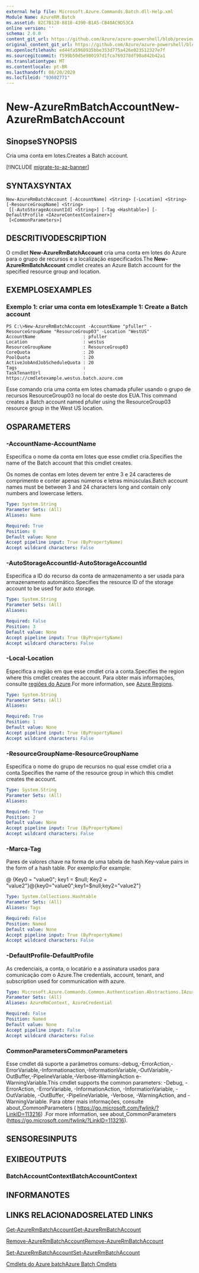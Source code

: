 ```yaml
---
external help file: Microsoft.Azure.Commands.Batch.dll-Help.xml
Module Name: AzureRM.Batch
ms.assetid: 82C7B128-8818-4390-B1A5-CB40AC9D53CA
online version: ''
schema: 2.0.0
content_git_url: https://github.com/Azure/azure-powershell/blob/preview/src/ResourceManager/AzureBatch/Commands.Batch/help/New-AzureRmBatchAccount.md
original_content_git_url: https://github.com/Azure/azure-powershell/blob/preview/src/ResourceManager/AzureBatch/Commands.Batch/help/New-AzureRmBatchAccount.md
ms.openlocfilehash: ed44fa5960935bbe353d775a426e023512327e7f
ms.sourcegitcommit: f599b50d5e980197d1fca769378df90a842b42a1
ms.translationtype: MT
ms.contentlocale: pt-BR
ms.lasthandoff: 08/20/2020
ms.locfileid: "93602771"
---
```

# <span data-ttu-id="59a5a-101">New-AzureRmBatchAccount</span><span class="sxs-lookup"><span data-stu-id="59a5a-101">New-AzureRmBatchAccount</span></span>

## <span data-ttu-id="59a5a-102">Sinopse</span><span class="sxs-lookup"><span data-stu-id="59a5a-102">SYNOPSIS</span></span>
<span data-ttu-id="59a5a-103">Cria uma conta em lotes.</span><span class="sxs-lookup"><span data-stu-id="59a5a-103">Creates a Batch account.</span></span>

[!INCLUDE [migrate-to-az-banner](../../includes/migrate-to-az-banner.md)]

## <span data-ttu-id="59a5a-104">SYNTAX</span><span class="sxs-lookup"><span data-stu-id="59a5a-104">SYNTAX</span></span>

```
New-AzureRmBatchAccount [-AccountName] <String> [-Location] <String> [-ResourceGroupName] <String>
 [[-AutoStorageAccountId] <String>] [-Tag <Hashtable>] [-DefaultProfile <IAzureContextContainer>]
 [<CommonParameters>]
```

## <span data-ttu-id="59a5a-105">DESCRITIVO</span><span class="sxs-lookup"><span data-stu-id="59a5a-105">DESCRIPTION</span></span>
<span data-ttu-id="59a5a-106">O cmdlet **New-AzureRmBatchAccount** cria uma conta em lotes do Azure para o grupo de recursos e a localização especificados.</span><span class="sxs-lookup"><span data-stu-id="59a5a-106">The **New-AzureRmBatchAccount** cmdlet creates an Azure Batch account for the specified resource group and location.</span></span>

## <span data-ttu-id="59a5a-107">EXEMPLOS</span><span class="sxs-lookup"><span data-stu-id="59a5a-107">EXAMPLES</span></span>

### <span data-ttu-id="59a5a-108">Exemplo 1: criar uma conta em lotes</span><span class="sxs-lookup"><span data-stu-id="59a5a-108">Example 1: Create a Batch account</span></span>
```
PS C:\>New-AzureRmBatchAccount -AccountName "pfuller" -ResourceGroupName "ResourceGroup03" -Location "WestUS"
AccountName                  : pfuller
Location                     : westus
ResourceGroupName            : ResourceGroup03
CoreQuota                    : 20
PoolQuota                    : 20
ActiveJobAndJobScheduleQuota : 20
Tags                         :
TaskTenantUrl                : https://cmdletexample.westus.batch.azure.com
```

<span data-ttu-id="59a5a-109">Esse comando cria uma conta em lotes chamada pfuller usando o grupo de recursos ResourceGroup03 no local do oeste dos EUA.</span><span class="sxs-lookup"><span data-stu-id="59a5a-109">This command creates a Batch account named pfuller using the ResourceGroup03 resource group in the West US location.</span></span>

## <span data-ttu-id="59a5a-110">OS</span><span class="sxs-lookup"><span data-stu-id="59a5a-110">PARAMETERS</span></span>

### <span data-ttu-id="59a5a-111">-AccountName</span><span class="sxs-lookup"><span data-stu-id="59a5a-111">-AccountName</span></span>
<span data-ttu-id="59a5a-112">Especifica o nome da conta em lotes que esse cmdlet cria.</span><span class="sxs-lookup"><span data-stu-id="59a5a-112">Specifies the name of the Batch account that this cmdlet creates.</span></span>

<span data-ttu-id="59a5a-113">Os nomes de contas em lotes devem ter entre 3 e 24 caracteres de comprimento e conter apenas números e letras minúsculas.</span><span class="sxs-lookup"><span data-stu-id="59a5a-113">Batch account names must be between 3 and 24 characters long and contain only numbers and lowercase letters.</span></span>

```yaml
Type: System.String
Parameter Sets: (All)
Aliases: Name

Required: True
Position: 0
Default value: None
Accept pipeline input: True (ByPropertyName)
Accept wildcard characters: False
```

### <span data-ttu-id="59a5a-114">-AutoStorageAccountId</span><span class="sxs-lookup"><span data-stu-id="59a5a-114">-AutoStorageAccountId</span></span>
<span data-ttu-id="59a5a-115">Especifica a ID do recurso da conta de armazenamento a ser usada para armazenamento automático.</span><span class="sxs-lookup"><span data-stu-id="59a5a-115">Specifies the resource ID of the storage account to be used for auto storage.</span></span>

```yaml
Type: System.String
Parameter Sets: (All)
Aliases: 

Required: False
Position: 3
Default value: None
Accept pipeline input: True (ByPropertyName)
Accept wildcard characters: False
```

### <span data-ttu-id="59a5a-116">-Local</span><span class="sxs-lookup"><span data-stu-id="59a5a-116">-Location</span></span>
<span data-ttu-id="59a5a-117">Especifica a região em que esse cmdlet cria a conta.</span><span class="sxs-lookup"><span data-stu-id="59a5a-117">Specifies the region where this cmdlet creates the account.</span></span>
<span data-ttu-id="59a5a-118">Para obter mais informações, consulte [regiões do Azure](https://azure.microsoft.com/en-us/regions).</span><span class="sxs-lookup"><span data-stu-id="59a5a-118">For more information, see [Azure Regions](https://azure.microsoft.com/en-us/regions).</span></span>

```yaml
Type: System.String
Parameter Sets: (All)
Aliases: 

Required: True
Position: 1
Default value: None
Accept pipeline input: True (ByPropertyName)
Accept wildcard characters: False
```

### <span data-ttu-id="59a5a-119">-ResourceGroupName</span><span class="sxs-lookup"><span data-stu-id="59a5a-119">-ResourceGroupName</span></span>
<span data-ttu-id="59a5a-120">Especifica o nome do grupo de recursos no qual esse cmdlet cria a conta.</span><span class="sxs-lookup"><span data-stu-id="59a5a-120">Specifies the name of the resource group in which this cmdlet creates the account.</span></span>

```yaml
Type: System.String
Parameter Sets: (All)
Aliases: 

Required: True
Position: 2
Default value: None
Accept pipeline input: True (ByPropertyName)
Accept wildcard characters: False
```

### <span data-ttu-id="59a5a-121">-Marca</span><span class="sxs-lookup"><span data-stu-id="59a5a-121">-Tag</span></span>
<span data-ttu-id="59a5a-122">Pares de valores chave na forma de uma tabela de hash.</span><span class="sxs-lookup"><span data-stu-id="59a5a-122">Key-value pairs in the form of a hash table.</span></span> <span data-ttu-id="59a5a-123">Por exemplo:</span><span class="sxs-lookup"><span data-stu-id="59a5a-123">For example:</span></span>

<span data-ttu-id="59a5a-124">@ {Key0 = "value0"; key1 = $null; Key2 = "value2"}</span><span class="sxs-lookup"><span data-stu-id="59a5a-124">@{key0="value0";key1=$null;key2="value2"}</span></span>

```yaml
Type: System.Collections.Hashtable
Parameter Sets: (All)
Aliases: Tags

Required: False
Position: Named
Default value: None
Accept pipeline input: True (ByPropertyName)
Accept wildcard characters: False
```

### <span data-ttu-id="59a5a-125">-DefaultProfile</span><span class="sxs-lookup"><span data-stu-id="59a5a-125">-DefaultProfile</span></span>
<span data-ttu-id="59a5a-126">As credenciais, a conta, o locatário e a assinatura usados para comunicação com o Azure.</span><span class="sxs-lookup"><span data-stu-id="59a5a-126">The credentials, account, tenant, and subscription used for communication with azure.</span></span>

```yaml
Type: Microsoft.Azure.Commands.Common.Authentication.Abstractions.IAzureContextContainer
Parameter Sets: (All)
Aliases: AzureRmContext, AzureCredential

Required: False
Position: Named
Default value: None
Accept pipeline input: False
Accept wildcard characters: False
```

### <span data-ttu-id="59a5a-127">CommonParameters</span><span class="sxs-lookup"><span data-stu-id="59a5a-127">CommonParameters</span></span>
<span data-ttu-id="59a5a-128">Esse cmdlet dá suporte a parâmetros comuns:-debug,-ErrorAction,-ErrorVariable,-Informationaction,-InformationVariable,-OutVariable,-OutBuffer,-PipelineVariable,-Verbose-WarningAction e-WarningVariable.</span><span class="sxs-lookup"><span data-stu-id="59a5a-128">This cmdlet supports the common parameters: -Debug, -ErrorAction, -ErrorVariable, -InformationAction, -InformationVariable, -OutVariable, -OutBuffer, -PipelineVariable, -Verbose, -WarningAction, and -WarningVariable.</span></span> <span data-ttu-id="59a5a-129">Para obter mais informações, consulte about_CommonParameters ( https://go.microsoft.com/fwlink/?LinkID=113216) .</span><span class="sxs-lookup"><span data-stu-id="59a5a-129">For more information, see about_CommonParameters (https://go.microsoft.com/fwlink/?LinkID=113216).</span></span>

## <span data-ttu-id="59a5a-130">SENSORES</span><span class="sxs-lookup"><span data-stu-id="59a5a-130">INPUTS</span></span>

## <span data-ttu-id="59a5a-131">EXIBE</span><span class="sxs-lookup"><span data-stu-id="59a5a-131">OUTPUTS</span></span>

### <span data-ttu-id="59a5a-132">BatchAccountContext</span><span class="sxs-lookup"><span data-stu-id="59a5a-132">BatchAccountContext</span></span>

## <span data-ttu-id="59a5a-133">INFORMA</span><span class="sxs-lookup"><span data-stu-id="59a5a-133">NOTES</span></span>

## <span data-ttu-id="59a5a-134">LINKS RELACIONADOS</span><span class="sxs-lookup"><span data-stu-id="59a5a-134">RELATED LINKS</span></span>

[<span data-ttu-id="59a5a-135">Get-AzureRmBatchAccount</span><span class="sxs-lookup"><span data-stu-id="59a5a-135">Get-AzureRmBatchAccount</span></span>](./Get-AzureRmBatchAccount.md)

[<span data-ttu-id="59a5a-136">Remove-AzureRmBatchAccount</span><span class="sxs-lookup"><span data-stu-id="59a5a-136">Remove-AzureRmBatchAccount</span></span>](./Remove-AzureRmBatchAccount.md)

[<span data-ttu-id="59a5a-137">Set-AzureRmBatchAccount</span><span class="sxs-lookup"><span data-stu-id="59a5a-137">Set-AzureRmBatchAccount</span></span>](./Set-AzureRmBatchAccount.md)

[<span data-ttu-id="59a5a-138">Cmdlets do Azure batch</span><span class="sxs-lookup"><span data-stu-id="59a5a-138">Azure Batch Cmdlets</span></span>](./AzureRM.Batch.md)
